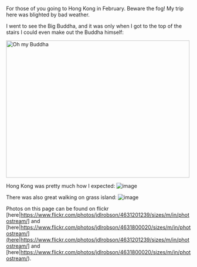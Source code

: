 For those of you going to Hong Kong in February. Beware the fog!
My trip here was blighted by bad weather.

I went to see the Big Buddha, and it was only when I got to the top of the stairs I could even make out the Buddha himself:
<html>
<a href="https://www.flickr.com/photos/jdlrobson/4631202157/" title="Oh my Buddha by rakugo, on Flickr"><img src="https://farm5.static.flickr.com/4040/4631202157_2680774027.jpg" width="500" height="375" alt="Oh my Buddha" /></a>
</html>

Hong Kong was pretty much how I expected:
![image](https://farm5.static.flickr.com/4065/4631201239_6a6c11415c.jpg)

There was also great walking on grass island:
![image](https://farm5.static.flickr.com/4064/4631800020_79215de6be.jpg)

Photos on this page can be found on flickr [here|https://www.flickr.com/photos/jdlrobson/4631201239/sizes/m/in/photostream/] and [here|https://www.flickr.com/photos/jdlrobson/4631800020/sizes/m/in/photostream/](here|https://www.flickr.com/photos/jdlrobson/4631201239/sizes/m/in/photostream/] and [here|https://www.flickr.com/photos/jdlrobson/4631800020/sizes/m/in/photostream/).


